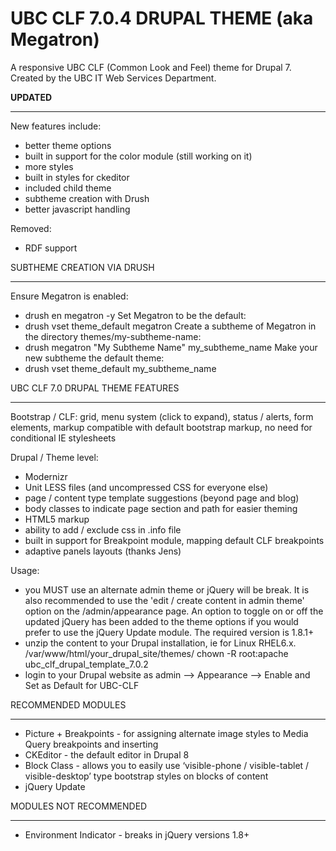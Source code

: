 UBC CLF 7.0.4 DRUPAL THEME (aka Megatron)
=======================================

A responsive UBC CLF (Common Look and Feel) theme for Drupal 7. Created by the UBC IT Web Services Department.

**UPDATED**
_________________

New features include:
- better theme options
- built in support for the color module (still working on it)
- more styles
- built in styles for ckeditor
- included child theme
- subtheme creation with Drush 
- better javascript handling

Removed:
- RDF support

SUBTHEME CREATION VIA DRUSH
_________________

Ensure Megatron is enabled:
- drush en megatron -y
Set Megatron to be the default:
- drush vset theme_default megatron
Create a subtheme of Megatron in the directory themes/my-subtheme-name:
- drush megatron "My Subtheme Name" my_subtheme_name
Make your new subtheme the default theme:
- drush vset theme_default my_subtheme_name


UBC CLF 7.0 DRUPAL THEME FEATURES
_________________

Bootstrap / CLF:
grid, menu system (click to expand), status / alerts, form elements, markup compatible with default bootstrap markup, no need for conditional IE stylesheets

Drupal / Theme level:
- Modernizr
- Unit LESS files (and uncompressed CSS for everyone else)
- page / content type template suggestions (beyond page and blog)
- body classes to indicate page section and path for easier theming
- HTML5 markup
- ability to add / exclude css in .info file
- built in support for Breakpoint module, mapping default CLF breakpoints
- adaptive panels layouts (thanks Jens)

Usage:
 - you MUST use an alternate admin theme or jQuery will be break. It is also recommended to use the 'edit / create content in admin theme' option on the /admin/appearance page. An option to toggle on or off the updated jQuery has been added to the theme options if you would prefer to use the jQuery Update module. The required version is 1.8.1+
 - unzip the content to your Drupal installation, ie for Linux RHEL6.x.
/var/www/html/your_drupal_site/themes/
chown -R root:apache ubc_clf_drupal_template_7.0.2
- login to your Drupal website as admin --> Appearance --> Enable and Set as Default for UBC-CLF

RECOMMENDED MODULES
___________________

- Picture + Breakpoints - for assigning alternate image styles to Media Query breakpoints and inserting 
- CKEditor - the default editor in Drupal 8
- Block Class - allows you to easily use ‘visible-phone / visible-tablet / visible-desktop’ type bootstrap styles on blocks of content
- jQuery Update


MODULES NOT RECOMMENDED
_______________________

- Environment Indicator - breaks in jQuery versions 1.8+

